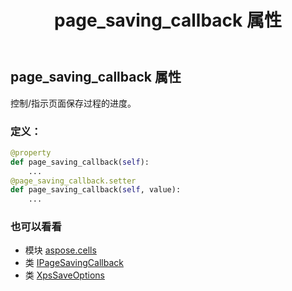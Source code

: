 ﻿---
title: page_saving_callback 属性
second_title: Aspose.Cells for Python via .NET API 参考文献
description:
type: docs
weight: 200
url: /zh/python-net/aspose.cells/xpssaveoptions/page_saving_callback/
is_root: false
---
## page_saving_callback 属性

控制/指示页面保存过程的进度。
### 定义：
```python
@property
def page_saving_callback(self):
    ...
@page_saving_callback.setter
def page_saving_callback(self, value):
    ...
```

### 也可以看看
* 模块 [aspose.cells](../../)
* 类 [IPageSavingCallback](/cells/zh/python-net/aspose.cells.rendering/ipagesavingcallback)
* 类 [XpsSaveOptions](/cells/zh/python-net/aspose.cells/xpssaveoptions)
